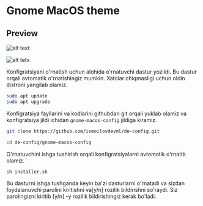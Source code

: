 # Gnome MacOS theme

## Preview  

![alt text](https://1.bp.blogspot.com/-248OrQXQj0U/X3720HX7xTI/AAAAAAAAEyo/qn6SSsft67ctFk9XkzitbQqssVFDE1w4ACLcBGAsYHQ/s1437/whitesur-light.png)

![alt tetx](https://www.ubuntufree.com/wp-content/uploads/2021/02/hd-preview.png)


Konfigratsiyani o'rnatish uchun alohida o'rnatuvchi dastur yozildi. Bu dastur orqali avtomatik o'rnatishingiz mumkin. Xatolar chiqmasligi uchun oldin distroni yangilab olamiz.

```bash
sudo apt update
sudo apt upgrade
```
Konfigratsiya fayllarini va kodlarini githubdan git orqali yuklab olamiz va konfigratsiya jildi ichidan `gnome-macos-config` jildiga kiramiz.

```bash
git clone https://github.com/ismoilovdevml/de-config.git

cd de-config/gnome-macos-config
```

O'rnatuvchini ishga tushirish orqali konfigratsiyalarni avtomatik o'rnatib olamiz.

```bash
sh installer.sh
```
Bu dasturni ishga tushganda keyin  ba'zi dasturlarni o'rnatadi va sizdan foydalanuvchi parolini kiritishni va[y/n] rozilik bildirishni so'raydi. Siz parolingizni kiritib [y/n] -y rozilik bildirishingiz kerak bo'ladi.